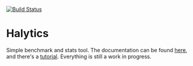 [![Build Status](https://travis-ci.org/nmattia/halytics.svg?branch=master)](https://travis-ci.org/nmattia/halytics)

# Halytics

Simple benchmark and stats tool. The documentation can be found
[here](http://docs.nmattia.com/halytics/), and there's a
[tutorial](http://docs.nmattia.com/halytics/halytics-0.1.0.0/Halytics-Tutorial.html).
Everything is still a work in progress.
